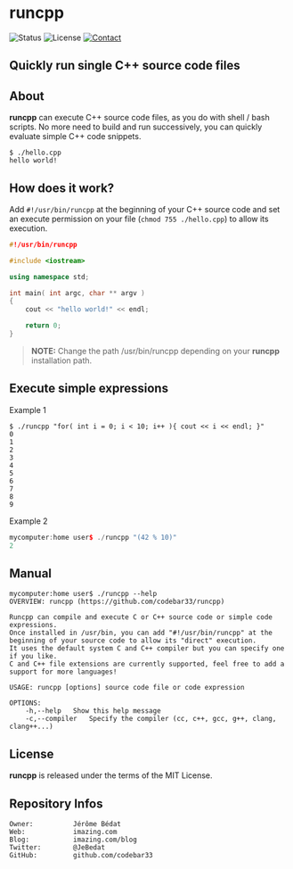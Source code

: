 **runcpp**
=======

![Status](https://img.shields.io/badge/status-active-brightgreen.svg?style=flat)
![License](https://img.shields.io/badge/license-mit-brightgreen.svg?style=flat)
[![Contact](https://img.shields.io/badge/contact-@JeBedat-blue.svg?style=flat)](https://twitter.com/JeBedat)  

Quickly run single C++ source code files
--------------------------------------------------------------------------------------------

About
-----

**runcpp** can execute C++ source code files, as you do with shell / bash scripts. No more need to build and run successively, you can quickly evaluate simple C++ code snippets.


```shell
$ ./hello.cpp
hello world!
```

How does it work?
-----------------
Add ```#!/usr/bin/runcpp``` at the beginning of your C++ source code and set an execute permission on your file (```chmod 755 ./hello.cpp```) to allow its execution.

```cpp
#!/usr/bin/runcpp

#include <iostream>

using namespace std;

int main( int argc, char ** argv )
{
	cout << "hello world!" << endl;

	return 0;
}
```

> **NOTE:** Change the path /usr/bin/runcpp depending on your **runcpp** installation path.


Execute simple expressions
--------------------------
Example 1
```shell
$ ./runcpp "for( int i = 0; i < 10; i++ ){ cout << i << endl; }"
0
1
2
3
4
5
6
7
8
9
```

Example 2
```cpp
mycomputer:home user$ ./runcpp "(42 % 10)"
2
```


Manual
------

```
mycomputer:home user$ ./runcpp --help
OVERVIEW: runcpp (https://github.com/codebar33/runcpp)

Runcpp can compile and execute C or C++ source code or simple code expressions.
Once installed in /usr/bin, you can add "#!/usr/bin/runcpp" at the beginning of your source code to allow its "direct" execution.
It uses the default system C and C++ compiler but you can specify one if you like.
C and C++ file extensions are currently supported, feel free to add a support for more languages!

USAGE: runcpp [options] source code file or code expression

OPTIONS:
	-h,--help	Show this help message
	-c,--compiler	Specify the compiler (cc, c++, gcc, g++, clang, clang++...)
```


License
-------

**runcpp** is released under the terms of the MIT License.

Repository Infos
----------------

    Owner:          Jérôme Bédat
    Web:            imazing.com
    Blog:           imazing.com/blog
    Twitter:        @JeBedat
    GitHub:         github.com/codebar33
